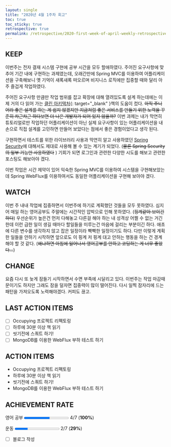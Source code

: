 ```yaml
---
layout: single
title: "2020년 4월 1주차 회고"
toc: true
toc_sticky: true
retrospective: true
permalink: /retrospective/2020-first-week-of-april-weekly-retrospective/
---
```


## KEEP

이번주는 전자 결재 시스템 구현에 공부 시간을 모두 할애하였다. 주어진 요구사항에 맞추어 기간 내에 구현하는 과제였는데, 오래간만에 Spring MVC를 이용하여 어플리케이션을 구축해보니 옛 기억이 새록새록 떠오르며 비지니스 로직에만 집중할 때와 달리 아주 즐겁게 작업하였다.

주어진 요구사항 만큼만 작업 범위를 잡고 확장에 대해 열려있도록 설계 하는데에는 이제 거의 다 읽어 가는 [클린 아키택처](http://www.yes24.com/Product/Goods/77283734){: target="\_blank" }책의 도움이 컸다. ~~아직 주니어라 좋은 설계를 하는 게 쉽지 않겠지만 지금처럼 좋은 서비스를 만들기 위한 노력을 꾸준히 차근차근 하다보면 더 나은 개발자가 되어 있지 않을까?~~ 이번 과제는 내가 막연히 튜토리얼로만 작업하던 어플리케이션이 아닌 실제 요구사항이 있는 어플리케이션을 내 손으로 직접 설계를 고민하면 만들어 보았다는 점에서 좋은 경험이었다고 생각 된다.

구현하면서 테스트를 위한 라이브러리 사용과 막연히 알고 사용하였던 [Spring Security](https://spring.io/projects/spring-security)에 대해서도 제대로 사용해 볼 수 있는 계기가 되었다. (~~물론 Spring Security의 일부 기능만 사용하였다~~ ) 기회가 되면 로그인과 관련한 다양한 시도를 해보고 관련한 포스팅도 해보아야 겠다.

이번 작업은 시간 제약이 있어 익숙한 Spring MVC를 이용하여 시스템을 구현해보았는데 Spring WebFlux를 이용하여서도 동일한 어플리케이션을 구현해 보아야 겠다.

## WATCH

이번 주 내내 작업에 집중하면서 이번주에 하기로 계획했던 것들을 모두 못하였다. 심지어 매일 하는 영어공부도 주말에는 시간적인 압박으로 인해 못하였다. (~~핑계같아 보이긴 하다~~) 우선순위가 높은건 먼저 다해놓고 다른걸 해야 하는 내 성격상 어쩔 수 없는 거긴 한데 이런 급한 일이 생길 때마다 할일들을 미루는건 마음에 걸리는 부분이긴 하다. 애초에 다른 변수를 생각하지 않고 잡은 일정이라 빡빡한 일정이기도 하다. 다만 이렇게 계획한 일들을 안하기 시작하면 앞으로도 이 핑계 저 핑계 대고 안하는 행동을 하는 건 경계해야 할 것 같다. (~~왜냐하면 아침에 일어나서 영어공부를 안하고 코딩하는 게 너무 좋았다...~~)

## CHANGE

요즘 다시 또 늦게 잠들기 시작하면서 수면 부족에 시달리고 있다. 이번주는 작업 마감때문이기도 하지만 그래도 잠을 덜자면 집중력이 많이 떨어진다.
다시 일찍 잠자리에 드는 패턴을 가져오도록 노력해야겠다. 커피도 끊고.

## LAST ACTION ITEMS

- [ ] Occupying 프로젝트 리펙토링
- [ ] 하루에 30분 이상 책 읽기
- [ ] 씻기전에 스쿼트 하기!
- [ ] MongoDB를 이용한 WebFlux 부하 테스트 하기

## ACTION ITEMS

- Occupying 프로젝트 리펙토링
- 하루에 30분 이상 책 읽기
- 씻기전에 스쿼트 하기!
- MongoDB를 이용한 WebFlux 부하 테스트 하기

## ACHIEVEMENT RATE

영어 공부
<progress value="4" max="7"></progress>
4/7 (<b>100%</b>)

운동
<progress value="2" max="7"></progress>
2/7 (<b>29%</b>)

- [ ] 블로그 작성
